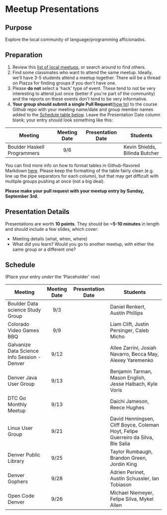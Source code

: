 Meetup Presentations
====================

Purpose
-------

Explore the local community of language/programming afficionados.

Preparation
-----------

1.  Review this [list of local
    meetups](https://www.meetup.com/topics/computer-programming/us/co/denver/),
    or search around to find others.
2.  Find some classmates who want to attend the same meetup. Ideally, we'll have
    3-5 students attend a meetup together. There will be a thread on Piazza for
    finding groups if you don't have one.
3.  Please **do not** select a 'hack' type of event. These tend to not be very
    interesting to attend just once (better if you're part of the community) and
    the reports on these events don't tend to be very informative.
4.  **Your group should submit a single Pull Request**([how
    to](https://help.github.com/articles/creating-a-pull-request-from-a-fork/))
    to the course Github repo with your meeting name/date and group member names
    added to the [Schedule table below](#schedule). Leave the Presentation Date
    column blank; your entry should look something like this:

Meeting                     | Meeting Date | Presentation Date | Students
-------                     | :----------: | :---------------: | --------
Boulder Haskell Programmers | 9/6          |                   | Kevin Shields, Bilinda Butcher

You can find more info on how to format tables in Github-flavored Markdown
[here](https://help.github.com/articles/organizing-information-with-tables/).
Please keep the formatting of the table fairly clean (e.g. line up the pipe
separators for each column), but that may get difficult with multiple groups
pushing at once (not a big deal).

**Please make your pull request with your meetup entry by Sunday, September
3rd.**

Presentation Details
--------------------

Presentations are worth **10 points**. They should be **\~5-10 minutes** in
length and should include a few slides, which cover:

-   Meeting details (what, when, where)
-   What did you learn? Would you go to another meetup, with either the same
    group or a different one?

Schedule
--------

(Place your entry *under* the 'Placeholder' row)


Meeting                                      | Meeting Date | Presentation Date | Students
-------                                      | :----------: | :---------------: | --------
Boulder Data science Study Group             | 9/3          |                   | Daniel Renkert, Austin Phillips
Colorado Video Games BBQ                     | 9/9          |                   | Liam Clift, Justin Persinger, Caleb Micho
Galvanize Data Science Info Session - Denver | 9/12         |                   | Allee Zarrini, Josiah Navarro, Becca May, Alexey Yaremenko
Denver Java User Group                       | 9/13         |                   | Benjamin Tarman, Mason English, Jesse Halbach, Kyle Voris
DTC Go Monthly Meetup                        | 9/13         |                   | Daichi Jameson, Reece Hughes
Linux User Group                             | 9/21         |                   | David Henningsen, Cliff Boyce, Coleman Hoyt, Felipe Guerreiro da Silva, Ble Salia
Denver Public Library                        | 9/25         |                   | Taylor Rumbaugh, Brandon Green, Jordin King
Denver Gophers                               | 9/28         |                   | Adrien Perinet, Austin Schussler, Ian Tobiason
Open Code Denver                             | 9/26         |                   | Michael Niemeyer, Felipe Silva, Mykel Allen
